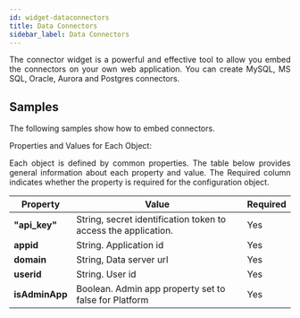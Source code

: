 ```yaml
---
id: widget-dataconnectors
title: Data Connectors
sidebar_label: Data Connectors
---
```

<div style="text-align: justify">

The connector widget is a powerful and effective tool to allow you embed the connectors on your own web application. You can create MySQL, MS SQL, Oracle, Aurora and Postgres connectors.

## Samples
The following samples show how to embed connectors.

<qrvey-data-connectors settings='connectorConfig'></qrvey-data-connectors>

<script>
  var connectorConfig = {
    "api_key": "YOURAPIKEYGOESHERE",
    "app_id": "APPID",
    "domain": "https://your_qrvey_domain",
    "user_id": "USERID",
    "isAdminApp": false 
    
    }
</script>

Properties and Values for Each Object:

Each object is defined by common properties. The table below provides general information about each property and value. The Required column indicates whether the property is required for the configuration object.

| **Property** | **Value** | **Required** |
| --- | --- | --- |
| **"api_key"** | String, secret identification token to access the application. | Yes |
| **appid** | String. Application id | Yes |
| **domain** | String, Data server url | Yes |
| **userid** | String. User id | Yes |
| **isAdminApp** | Boolean. Admin app property set to false for Platform | Yes |

